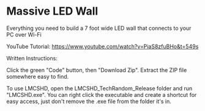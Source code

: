 # Massive LED Wall
Everything you need to build a 7 foot wide LED wall that connects to your PC over Wi-Fi

YouTube Tutorial: https://www.youtube.com/watch?v=PiaS8zfuBHo&t=549s

Written Instructions: 

Click the green "Code" button, then "Download Zip". Extract the ZIP file somewhere easy to find.

To use LMCSHD, open the LMCSHD_TechRandom_Release folder and run "LMCSHD.exe". You can right 
click the executable and create a shortcut for easy access, just don't remove the .exe file 
from the folder it's in.

